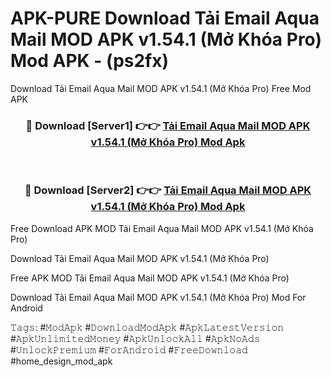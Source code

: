 # APK-PURE Download Tải Email Aqua Mail MOD APK v1.54.1 (Mở Khóa Pro) Mod APK - (ps2fx)
Download Tải Email Aqua Mail MOD APK v1.54.1 (Mở Khóa Pro) Free Mod APK

<div align="center">
<h3>🔴 Download [Server1] 👉👉 <a href="https://apk-comot.site?title=Tải_Email_Aqua_Mail_MOD_APK_v1.54.1_(Mở_Khóa_Pro)">Tải Email Aqua Mail MOD APK v1.54.1 (Mở Khóa Pro) Mod Apk</a></h3><br>

<h3>🔴 Download [Server2] 👉👉 <a href="https://apk-comot.site?title=Tải_Email_Aqua_Mail_MOD_APK_v1.54.1_(Mở_Khóa_Pro)">Tải Email Aqua Mail MOD APK v1.54.1 (Mở Khóa Pro) Mod Apk</a></h3>
</div>


Free Download APK MOD Tải Email Aqua Mail MOD APK v1.54.1 (Mở Khóa Pro)

Download Tải Email Aqua Mail MOD APK v1.54.1 (Mở Khóa Pro) 

Free APK MOD Tải Email Aqua Mail MOD APK v1.54.1 (Mở Khóa Pro) 

Download Tải Email Aqua Mail MOD APK v1.54.1 (Mở Khóa Pro) Mod For Android

𝚃𝚊𝚐𝚜: #𝙼𝚘𝚍𝙰𝚙𝚔 #𝙳𝚘𝚠𝚗𝚕𝚘𝚊𝚍𝙼𝚘𝚍𝙰𝚙𝚔 #𝙰𝚙𝚔𝙻𝚊𝚝𝚎𝚜𝚝𝚅𝚎𝚛𝚜𝚒𝚘𝚗 #𝙰𝚙𝚔𝚄𝚗𝚕𝚒𝚖𝚒𝚝𝚎𝚍𝙼𝚘𝚗𝚎𝚢 #𝙰𝚙𝚔𝚄𝚗𝚕𝚘𝚌𝚔𝙰𝚕𝚕 #𝙰𝚙𝚔𝙽𝚘𝙰𝚍𝚜 #𝚄𝚗𝚕𝚘𝚌𝚔𝙿𝚛𝚎𝚖𝚒𝚞𝚖 #𝙵𝚘𝚛𝙰𝚗𝚍𝚛𝚘𝚒𝚍 #𝙵𝚛𝚎𝚎𝙳𝚘𝚠𝚗𝚕𝚘𝚊𝚍 #home_design_mod_apk